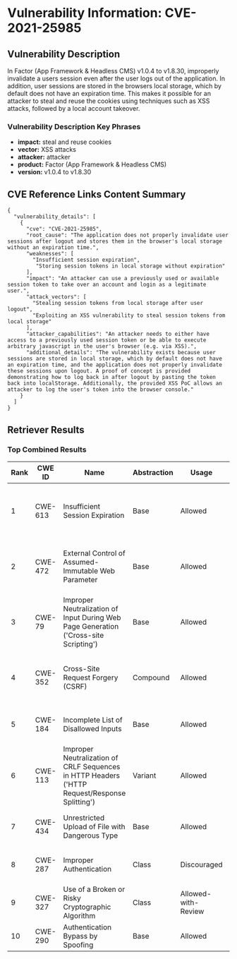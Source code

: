 # Vulnerability Information: CVE-2021-25985

## Vulnerability Description
In Factor (App Framework & Headless CMS) v1.0.4 to v1.8.30, improperly invalidate a users session even after the user logs out of the application. In addition, user sessions are stored in the browsers local storage, which by default does not have an expiration time. This makes it possible for an attacker to steal and reuse the cookies using techniques such as XSS attacks, followed by a local account takeover.

### Vulnerability Description Key Phrases
- **impact:** steal and reuse cookies
- **vector:** XSS attacks
- **attacker:** attacker
- **product:** Factor (App Framework & Headless CMS)
- **version:** v1.0.4 to v1.8.30

## CVE Reference Links Content Summary
```
{
  "vulnerability_details": [
    {
      "cve": "CVE-2021-25985",
      "root_cause": "The application does not properly invalidate user sessions after logout and stores them in the browser's local storage without an expiration time.",
      "weaknesses": [
        "Insufficient session expiration",
         "Storing session tokens in local storage without expiration"
      ],
      "impact": "An attacker can use a previously used or available session token to take over an account and login as a legitimate user.",
      "attack_vectors": [
        "Stealing session tokens from local storage after user logout",
        "Exploiting an XSS vulnerability to steal session tokens from local storage"
      ],
      "attacker_capabilities": "An attacker needs to either have access to a previously used session token or be able to execute arbitrary javascript in the user's browser (e.g. via XSS).",
      "additional_details": "The vulnerability exists because user sessions are stored in local storage, which by default does not have an expiration time, and the application does not properly invalidate these sessions upon logout. A proof of concept is provided demonstrating how to log back in after logout by pasting the token back into localStorage. Additionally, the provided XSS PoC allows an attacker to log the user's token into the browser console."
    }
  ]
}
```

## Retriever Results

### Top Combined Results

| Rank | CWE ID | Name | Abstraction | Usage | Combined Score | Retrievers | Individual Scores |
|------|--------|------|-------------|-------|---------------|------------|-------------------|
| 1 | CWE-613 | Insufficient Session Expiration | Base | Allowed | 0.7309 | dense, sparse, graph | dense: 0.551, sparse: 0.171, graph: 1.000 |
| 2 | CWE-472 | External Control of Assumed-Immutable Web Parameter | Base | Allowed | 0.4780 | dense, sparse, graph | dense: 0.467, sparse: 0.096, graph: 0.530 |
| 3 | CWE-79 | Improper Neutralization of Input During Web Page Generation ('Cross-site Scripting') | Base | Allowed | 0.4134 | sparse, graph | sparse: 0.103, graph: 0.991 |
| 4 | CWE-352 | Cross-Site Request Forgery (CSRF) | Compound | Allowed | 0.3678 | dense, sparse, graph | dense: 0.457, sparse: 0.101, graph: 0.536 |
| 5 | CWE-184 | Incomplete List of Disallowed Inputs | Base | Allowed | 0.3380 | sparse, graph | sparse: 0.098, graph: 0.789 |
| 6 | CWE-113 | Improper Neutralization of CRLF Sequences in HTTP Headers ('HTTP Request/Response Splitting') | Variant | Allowed | 0.2927 | sparse, graph | sparse: 0.099, graph: 0.729 |
| 7 | CWE-434 | Unrestricted Upload of File with Dangerous Type | Base | Allowed | 0.2809 | sparse, graph | sparse: 0.096, graph: 0.631 |
| 8 | CWE-287 | Improper Authentication | Class | Discouraged | 0.1734 | sparse, graph | sparse: 0.108, graph: 0.911 |
| 9 | CWE-327 | Use of a Broken or Risky Cryptographic Algorithm | Class | Allowed-with-Review | 0.1541 | sparse, graph | sparse: 0.103, graph: 0.570 |
| 10 | CWE-290 | Authentication Bypass by Spoofing | Base | Allowed | 0.0583 | sparse | sparse: 0.102 |

